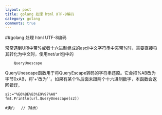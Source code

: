 ```yaml
---
layout: post
title: golang 处理 html UTF-8编码
category: golang
comments: true
---
```


##golang 处理 html UTF-8编码

常常遇到URl中带%或者十六进制组成的ascii中文字符串中夹带%时，需要直接将其转化为中文时，使用net/url包中的

```
    QueryUnescape 
```

QueryUnescape函数用于将QueryEscape转码的字符串还原。它会把%AB改为字节0xAB，将'+'改为' '。如果有某个%后面未跟两个十六进制数字，本函数会返回错误。

```golang
s2:="%E6%BE%B3%E9%97%A8"
fmt.Println(url.QueryUnescape(s2))

#澳门   //（输出）
```

